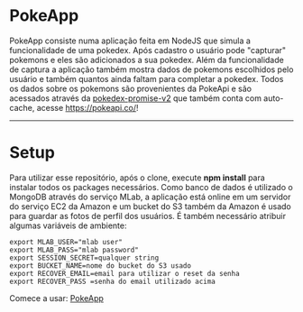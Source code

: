 # PokeApp

PokeApp consiste numa aplicação feita em NodeJS que simula a funcionalidade de uma pokedex. Após cadastro o usuário pode "capturar" pokemons e eles são adicionados a sua pokedex. Além da funcionalidade de captura a aplicação também mostra dados de pokemons escolhidos pelo usuário e também quantos ainda faltam para completar a pokedex. Todos os dados sobre os pokemons são provenientes da PokeApi e são acessados através da [pokedex-promise-v2](https://github.com/PokeAPI/pokedex-promise-v2) que também conta com auto-cache, acesse https://pokeapi.co/!

---
# Setup
Para utilizar esse repositório, após o clone, execute **npm install** para instalar todos os packages necessários. Como banco de dados é utilizado o MongoDB através do serviço MLab, a aplicação está online em um servidor do serviço EC2 da Amazon e um bucket do S3 também da Amazon é usado para guardar as fotos de perfil dos usuários. É também necessário atribuir algumas variáveis de ambiente:
```
export MLAB_USER="mlab user"
export MLAB_PASS="mlab password"
export SESSION_SECRET=qualquer string
export BUCKET_NAME=nome do bucket do S3 usado
export RECOVER_EMAIL=email para utilizar o reset da senha
export RECOVER_PASS =senha do email utilizado acima
```

Comece a usar: [PokeApp](http://ec2-54-167-214-209.compute-1.amazonaws.com)

